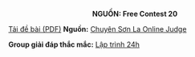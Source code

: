 **<center>NGUỒN: Free Contest 20</center>**

[Tải đề bài (PDF)](/statements/2138/MINLEX2.pdf)
**Nguồn:** [Chuyên Sơn La Online Judge](http://csloj.ddns.net/)

**Group giải đáp thắc mắc:** [Lập trình 24h](https://www.facebook.com/groups/1386904321519984)
